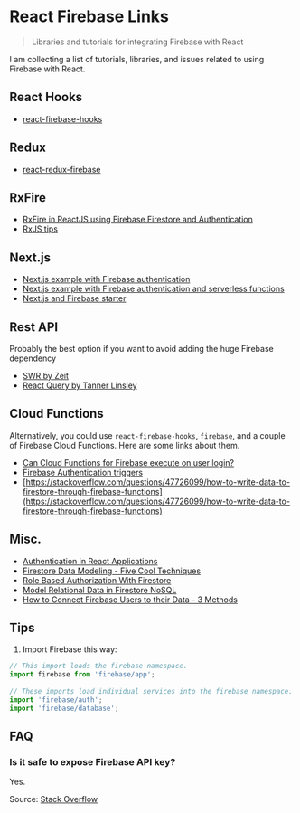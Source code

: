 # React Firebase Links
> Libraries and tutorials for integrating Firebase with React

I am collecting a list of tutorials, libraries, and issues related to using Firebase with React.

## React Hooks
- [react-firebase-hooks](https://www.npmjs.com/package/react-firebase-hooks)

## Redux
- [react-redux-firebase](https://www.npmjs.com/package/react-redux-firebase)

## RxFire
- [RxFire in ReactJS using Firebase Firestore and Authentication](https://ajonp.com/lessons/rxfire-in-reactjs-using-firebase-firestore-and-authentication/)
- [RxJS tips](https://fireship.io/lessons/rxjs-basic-pro-tips/)

## Next.js
- [Next.js example with Firebase authentication](https://github.com/zeit/next.js/tree/canary/examples/with-firebase-authentication)
- [Next.js example with Firebase authentication and serverless functions](https://github.com/zeit/next.js/tree/canary/examples/with-firebase-authentication-serverless)
- [Next.js and Firebase starter](https://github.com/rwieruch/nextjs-firebase-authentication)

## Rest API
Probably the best option if you want to avoid adding the huge Firebase dependency

- [SWR by Zeit](https://swr.now.sh/)
- [React Query by Tanner Linsley](https://github.com/tannerlinsley/react-query#usemutation)

## Cloud Functions
Alternatively, you could use `react-firebase-hooks`, `firebase`, and a couple of Firebase Cloud Functions. Here are some links about them.

- [Can Cloud Functions for Firebase execute on user login?](https://stackoverflow.com/questions/46452921/can-cloud-functions-for-firebase-execute-on-user-login)
- [Firebase Authentication triggers](https://firebase.google.com/docs/functions/auth-events)
- [https://stackoverflow.com/questions/47726099/how-to-write-data-to-firestore-through-firebase-functions](https://stackoverflow.com/questions/47726099/how-to-write-data-to-firestore-through-firebase-functions)

## Misc.
- [Authentication in React Applications](https://kentcdodds.com/blog/authentication-in-react-applications)
- [Firestore Data Modeling - Five Cool Techniques](https://www.youtube.com/watch?v=35RlydUf6xo)
- [Role Based Authorization With Firestore](https://fireship.io/lessons/role-based-authorization-with-firestore-nosql-and-angular-5/)
- [Model Relational Data in Firestore NoSQL](https://www.youtube.com/watch?v=jm66TSlVtcc)
- [How to Connect Firebase Users to their Data - 3 Methods](https://www.youtube.com/watch?v=2ciHixbc4HE)

## Tips
1. Import Firebase this way:
```js
// This import loads the firebase namespace.
import firebase from 'firebase/app';
 
// These imports load individual services into the firebase namespace.
import 'firebase/auth';
import 'firebase/database';
```

## FAQ
### Is it safe to expose Firebase API key?
Yes.

Source: [Stack Overflow](https://stackoverflow.com/questions/37482366/is-it-safe-to-expose-firebase-apikey-to-the-public)



